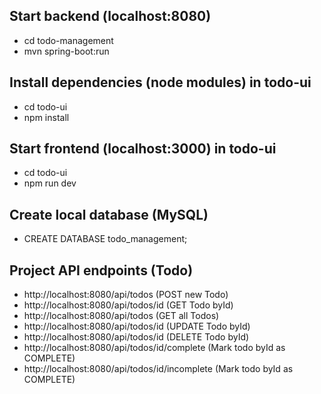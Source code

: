 ## Start backend (localhost:8080)

- cd todo-management
- mvn spring-boot:run

## Install dependencies (node modules) in todo-ui

- cd todo-ui
- npm install

## Start frontend (localhost:3000) in todo-ui

- cd todo-ui
- npm run dev

## Create local database (MySQL)

- CREATE DATABASE todo_management;

## Project API endpoints (Todo)

- http://localhost:8080/api/todos (POST new Todo)
- http://localhost:8080/api/todos/id (GET Todo byId)
- http://localhost:8080/api/todos (GET all Todos)
- http://localhost:8080/api/todos/id (UPDATE Todo byId)
- http://localhost:8080/api/todos/id (DELETE Todo byId)
- http://localhost:8080/api/todos/id/complete (Mark todo byId as COMPLETE)
- http://localhost:8080/api/todos/id/incomplete (Mark todo byId as COMPLETE)
